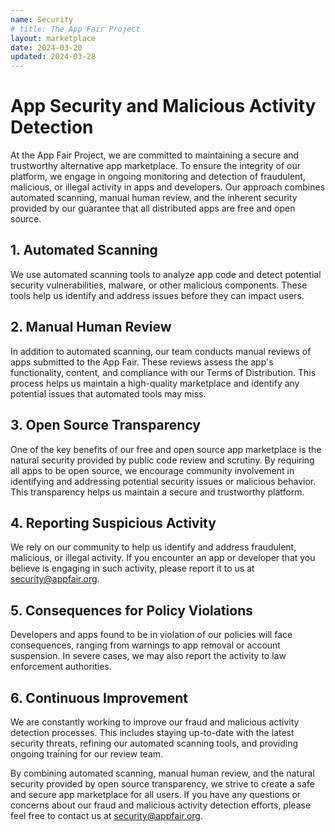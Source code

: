 ```yaml
---
name: Security
# title: The App Fair Project
layout: marketplace
date: 2024-03-20
updated: 2024-03-28
---
```


# App Security and Malicious Activity Detection

At the App Fair Project, we are committed to maintaining a secure and trustworthy alternative app marketplace. To ensure the integrity of our platform, we engage in ongoing monitoring and detection of fraudulent, malicious, or illegal activity in apps and developers. Our approach combines automated scanning, manual human review, and the inherent security provided by our guarantee that all distributed apps are free and open source.

## 1. Automated Scanning

We use automated scanning tools to analyze app code and detect potential security vulnerabilities, malware, or other malicious components. These tools help us identify and address issues before they can impact users.

## 2. Manual Human Review

In addition to automated scanning, our team conducts manual reviews of apps submitted to the App Fair. These reviews assess the app's functionality, content, and compliance with our Terms of Distribution. This process helps us maintain a high-quality marketplace and identify any potential issues that automated tools may miss.

## 3. Open Source Transparency

One of the key benefits of our free and open source app marketplace is the natural security provided by public code review and scrutiny. By requiring all apps to be open source, we encourage community involvement in identifying and addressing potential security issues or malicious behavior. This transparency helps us maintain a secure and trustworthy platform.

## 4. Reporting Suspicious Activity

We rely on our community to help us identify and address fraudulent, malicious, or illegal activity. If you encounter an app or developer that you believe is engaging in such activity, please report it to us at [security@appfair.org](mailto:security@appfair.org).

## 5. Consequences for Policy Violations

Developers and apps found to be in violation of our policies will face consequences, ranging from warnings to app removal or account suspension. In severe cases, we may also report the activity to law enforcement authorities.

## 6. Continuous Improvement

We are constantly working to improve our fraud and malicious activity detection processes. This includes staying up-to-date with the latest security threats, refining our automated scanning tools, and providing ongoing training for our review team.

By combining automated scanning, manual human review, and the natural security provided by open source transparency, we strive to create a safe and secure app marketplace for all users. If you have any questions or concerns about our fraud and malicious activity detection efforts, please feel free to contact us at [security@appfair.org](mailto:security@appfair.org).

